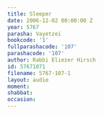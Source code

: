 ```yaml
---
title: Sleeper
date: 2006-12-02 00:00:00 Z
year: 5767
parasha: Vayetzei
bookcode: '1'
fullparashacode: '107'
parashacode: '107'
author: Rabbi Eliezer Hirsch
id: 57671071
filename: 5767-107-1
layout: audio
moment: 
shabbat: 
occasion: 
---
```


